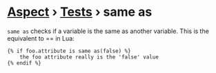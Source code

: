 [Aspect](./../../readme.md) › [Tests](./../tests.md) › same as
=============

<!-- {% raw %} -->

`same as` checks if a variable is the same as another variable. This is the equivalent to == in Lua:

```twig
{% if foo.attribute is same as(false) %}
    the foo attribute really is the 'false' value
{% endif %}
```

<!-- {% endraw %} -->